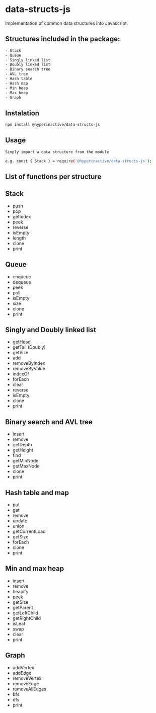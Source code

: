 # data-structs-js

Implementation of common data structures into Javascript.

## Structures included in the package:
```bash
- Stack
- Queue
- Singly linked list
- Doubly linked list
- Binary search tree
- AVL tree
- Hash table
- Hash map
- Min heap
- Max heap
- Graph
```

## Instalation

```bash
npm install @hyperinactive/data-structs-js
```

## Usage

```bash
Simply import a data structure from the module

e.g. const { Stack } = require('@hyperinactive/data-structs-js');
```

## List of functions per structure

## Stack

- push
- pop
- getIndex
- peek
- reverse
- isEmpty
- length
- clone
- print

## Queue

- enqueue
- dequeue
- peek
- poll
- isEmpty
- size
- clone
- print

## Singly and Doubly linked list

- getHead
- getTail (Doubly)
- getSize
- add
- removeByIndex
- removeByValue
- indexOf
- forEach
- clear
- reverse
- isEmpty
- clone
- print

## Binary search and AVL tree 

- insert
- remove
- getDepth
- getHeight
- find
- getMinNode
- getMaxNode
- clone
- print

## Hash table and map

- put
- get
- remove
- update
- union
- getCurrentLoad
- getSize
- forEach
- clone
- print

## Min and max heap

- insert
- remove
- heapify
- peek
- getSize
- getParent
- getLeftChild
- getRightChild
- isLeaf
- swap
- clear
- print

## Graph

- addVertex
- addEdge
- removeVertex
- removeEdge
- removeAllEdges
- bfs
- dfs
- print
